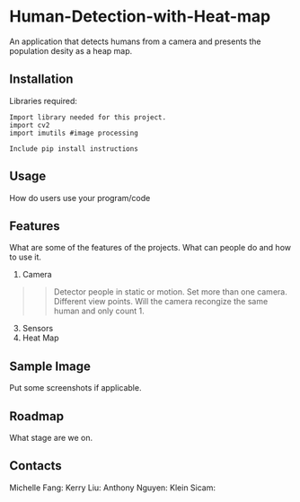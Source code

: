 # Human-Detection-with-Heat-map
An application that detects humans from a camera and presents the population desity as a heap map.

## Installation
Libraries required:

```
Import library needed for this project.
import cv2 
import imutils #image processing

Include pip install instructions
```

## Usage
How do users use your program/code

## Features
What are some of the features of the projects. What can people do and how to use it. 
1. Camera
>  > Detector people in static or motion.
>  > Set more than one camera. Different view points. Will the camera recongize the same human and only count 1.
3. Sensors
4. Heat Map

## Sample Image
Put some screenshots if applicable. 

## Roadmap
What stage are we on.

## Contacts
Michelle Fang:
Kerry Liu:
Anthony Nguyen:
Klein Sicam:
